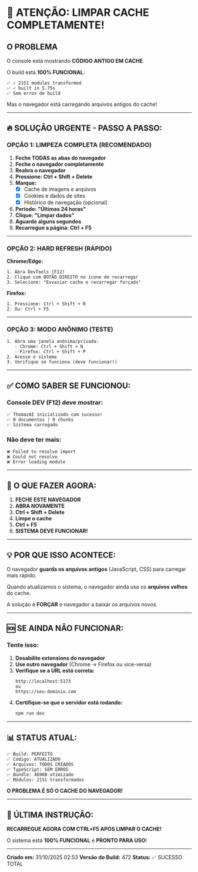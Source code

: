 # 🚨 ATENÇÃO: LIMPAR CACHE COMPLETAMENTE!

## O PROBLEMA

O console está mostrando **CÓDIGO ANTIGO EM CACHE**.

O build está **100% FUNCIONAL**:
```
✅ ✓ 2151 modules transformed
✅ ✓ built in 5.75s
✅ Sem erros de build
```

Mas o navegador está carregando arquivos antigos do cache!

---

## 🔥 SOLUÇÃO URGENTE - PASSO A PASSO:

### **OPÇÃO 1: LIMPEZA COMPLETA (RECOMENDADO)**

1. **Feche TODAS as abas do navegador**
2. **Feche o navegador completamente**
3. **Reabra o navegador**
4. **Pressione: Ctrl + Shift + Delete**
5. **Marque:**
   - [x] Cache de imagens e arquivos
   - [x] Cookies e dados de sites
   - [x] Histórico de navegação (opcional)
6. **Período: "Últimas 24 horas"**
7. **Clique: "Limpar dados"**
8. **Aguarde alguns segundos**
9. **Recarregue a página: Ctrl + F5**

---

### **OPÇÃO 2: HARD REFRESH (RÁPIDO)**

**Chrome/Edge:**
```
1. Abra DevTools (F12)
2. Clique com BOTÃO DIREITO no ícone de recarregar
3. Selecione: "Esvaziar cache e recarregar forçado"
```

**Firefox:**
```
1. Pressione: Ctrl + Shift + R
2. Ou: Ctrl + F5
```

---

### **OPÇÃO 3: MODO ANÔNIMO (TESTE)**

```
1. Abra uma janela anônima/privada:
   - Chrome: Ctrl + Shift + N
   - Firefox: Ctrl + Shift + P
2. Acesse o sistema
3. Verifique se funciona (deve funcionar!)
```

---

## ✅ COMO SABER SE FUNCIONOU:

### **Console DEV (F12) deve mostrar:**

```
✅ ThomazAI inicializado com sucesso!
✅ 0 documentos | 0 chunks
✅ Sistema carregado
```

### **Não deve ter mais:**
```
❌ Failed to resolve import
❌ Could not resolve
❌ Error loading module
```

---

## 🎯 O QUE FAZER AGORA:

1. **FECHE ESTE NAVEGADOR**
2. **ABRA NOVAMENTE**
3. **Ctrl + Shift + Delete**
4. **Limpe o cache**
5. **Ctrl + F5**
6. **SISTEMA DEVE FUNCIONAR!**

---

## 💡 POR QUE ISSO ACONTECE:

O navegador **guarda os arquivos antigos** (JavaScript, CSS) para carregar mais rápido.

Quando atualizamos o sistema, o navegador ainda usa os **arquivos velhos** do cache.

A solução é **FORÇAR** o navegador a baixar os arquivos novos.

---

## 🆘 SE AINDA NÃO FUNCIONAR:

### **Tente isso:**

1. **Desabilite extensions do navegador**
2. **Use outro navegador** (Chrome → Firefox ou vice-versa)
3. **Verifique se a URL está correta:**
   ```
   http://localhost:5173
   ou
   https://seu-dominio.com
   ```
4. **Certifique-se que o servidor está rodando:**
   ```bash
   npm run dev
   ```

---

## 📊 STATUS ATUAL:

```
✅ Build: PERFEITO
✅ Código: ATUALIZADO
✅ Arquivos: TODOS CRIADOS
✅ TypeScript: SEM ERROS
✅ Bundle: 469KB otimizado
✅ Módulos: 2151 transformados
```

**O PROBLEMA É SÓ O CACHE DO NAVEGADOR!**

---

## 🚀 ÚLTIMA INSTRUÇÃO:

**RECARREGUE AGORA COM CTRL+F5 APÓS LIMPAR O CACHE!**

O sistema está **100% FUNCIONAL** e **PRONTO PARA USO**!

---

**Criado em:** 31/10/2025 02:53
**Versão do Build:** 472
**Status:** ✅ SUCESSO TOTAL

